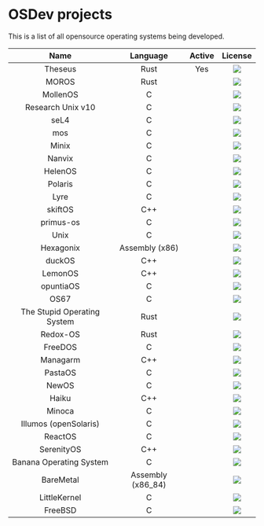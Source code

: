 # OSDev projects

This is a list of all opensource operating systems being developed.

| Name          | Language        | Active | License |
|:-------------:|:---------------:|:------:|:-------:|
| Theseus               | Rust                |    Yes    | ![](https://img.shields.io/github/license/theseus-os/Theseus.svg)        |
| MOROS              | Rust                |        | ![](https://img.shields.io/github/license/vinc/moros.svg)        |
| MollenOS              | C                |        | ![](https://img.shields.io/github/license/Meulengracht/MollenOS.svg)        |
| Research Unix v10              | C                |        | ![](https://img.shields.io/github/license/Alhadis/Research-Unix-v10.svg)        |
| seL4              | C                |        | ![](https://img.shields.io/github/license/seL4/seL4.svg)        |
| mos              | C                |        | ![](https://img.shields.io/github/license/MQuy/mos.svg)        |
| Minix              | C                |        | ![](https://img.shields.io/github/license/Stichting-MINIX-Research-Foundation/minix.svg)        |
| Nanvix              | C                |        | ![](https://img.shields.io/github/license/nanvix/nanvix.svg)        |
| HelenOS              | C                |        | ![](https://img.shields.io/github/license/HelenOS/helenos.svg)        |
| Polaris              | C                |        | ![](https://img.shields.io/github/license/NSG650/Polaris.svg)        |
| Lyre              | C                |        | ![](https://img.shields.io/github/license/lyre-os/lyre.svg)        |
| skiftOS              | C++                |        | ![](https://img.shields.io/github/license/skiftOS/skift.svg)        |
| primus-os              | C                |        | ![](https://img.shields.io/github/license/araujo88/primus-os.svg)        |
| Unix              | C                |        | ![](https://img.shields.io/github/license/dspinellis/unix-history-repo.svg)        |
| Hexagonix              | Assembly (x86)                |        | ![](https://img.shields.io/github/license/Hexagonix/hexagonix.svg)        |
| duckOS              | C++                |        | ![](https://img.shields.io/github/license/byteduck/duckOS.svg)        |
| LemonOS              | C++                |        | ![](https://img.shields.io/github/license/LemonOSProject/LemonOS.svg)        |
| opuntiaOS              | C                |        | ![](https://img.shields.io/github/license/opuntiaOS-Project/opuntiaOS.svg)        |
| OS67              | C                |        | ![](https://img.shields.io/github/license/SilverRainZ/OS67.svg)        |
| The Stupid Operating System              | Rust                |        | ![](https://img.shields.io/github/license/sos-os/kernel.svg)        |
| Redox-OS              | Rust                |        | ![](https://img.shields.io/github/license/redox-os/kernel.svg)        |
| FreeDOS              | C                |        | ![](https://img.shields.io/github/license/FDOS/kernel.svg)        |
| Managarm              | C++                |        | ![](https://img.shields.io/github/license/managarm/managarm.svg)        |
| PastaOS              | C                |        | ![](https://img.shields.io/github/license/arighi/pastaos.svg)        |
| NewOS              | C                |        | ![](https://img.shields.io/github/license/travisg/newos.svg)        |
| Haiku              | C++                |        | ![](https://img.shields.io/github/license/haiku/haiku.svg)        |
| Minoca              | C                |        | ![](https://img.shields.io/github/license/minoca/os.svg)        |
| Illumos (openSolaris)              | C                |        | ![](https://img.shields.io/github/license/illumos/illumos-gate.svg)        |
| ReactOS              | C                |        | ![](https://img.shields.io/github/license/reactos/reactos.svg)        |
| SerenityOS              | C++                |        | ![](https://img.shields.io/github/license/SerenityOS/serenity.svg)        |
| Banana Operating System              | C                |        | ![](https://img.shields.io/github/license/alexdboxall/Banana-Operating-System.svg)        |
| BareMetal              | Assembly (x86_84)                |        | ![](https://img.shields.io/github/license/ReturnInfinity/BareMetal.svg)        |
| LittleKernel              | C                |        | ![](https://img.shields.io/github/license/littlekernel/lk.svg)        |
| FreeBSD              | C                |        | ![](https://img.shields.io/github/license/freebsd/freebsd-src.svg)        |



